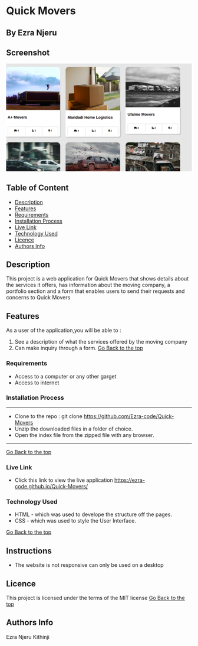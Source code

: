 # Quick Movers
 ## By Ezra Njeru
## Screenshot
 ![image](./assets/images/quick.png)
 ## Table of Content
 - [Description](#description)
 - [Features](#features)
 - [Requirements](#requirements)
 - [Installation Process](#installation-Process)
 - [Live Link](#Live-Link)
 - [Technology  Used](#technology-Used)
 - [Licence](#licence)
 - [Authors Info](#Authors-Info)
 ## Description
 <p>This project is a web application for Quick Movers that shows details about the services it offers, has information about the moving company, a portfolio section and a form that enables users to send their requests and concerns to Quick Movers</p>

## Features

As a user of the application,you will be able to :
1. See a description of what the services offered by the moving company
1. Can make inquiry through a form.
[Go Back to the top](#Quick-Movers)
 ###  Requirements
 * Access to  a computer or any other garget
 * Access to internet
 ### Installation Process
 ****
* Clone to the repo : git clone https://github.com/Ezra-code/Quick-Movers
* Unzip the downloaded files in a folder of choice.
* Open the index file from the zipped file with any browser.
 ****
 [Go Back to the top](#Quick-Movers)
### Live Link
- Click this link to view the live application https://ezra-code.github.io/Quick-Movers/
### Technology  Used
* HTML - which was used to develope the structure off the pages.
* CSS - which was used to style the User Interface.

[Go Back to the top](#Quick-Movers)
## Instructions
* The website is not responsive can only be used on a desktop
## Licence
This project is licensed under the terms of the MIT license
[Go Back to the top](#Quick-Movers)
## Authors Info
Ezra Njeru Kithinji
